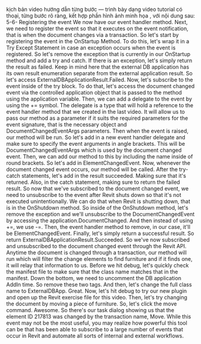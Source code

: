 kịch bản video hướng dẫn từng bước — trình bày dạng video tutorial có thoại, từng bước rõ ràng, kết hợp phần hình ảnh minh họa , với nội dung sau: 
5-6-
Registering the event
We now have our event handler method. Next, we need to register the event so that it executes on the event notification, that is when the document changes via a transaction. So let's start by registering the event in the OnStartup Method. To do this, let's wrap it in a Try Except Statement in case an exception occurs when the event is registered. So let's remove the exception that is currently in our OnStartup method and add a try and catch. If there is an exception, let's simply return the result as failed. Keep in mind here that the external DB application has its own result enumeration separate from the external application result. So let's access ExternalDBApplicationResult.Failed. Now, let's subscribe to the event inside of the try block. To do that, let's access the document changed event via the controlled application object that is passed to the method using the application variable. Then, we can add a delegate to the event by using the += symbol. The delegate is a type that will hold a reference to the event handler method that we created in the last video. It will allow us to pass our method as a parameter if it suits the required parameters for the event signature, that is the necessary object and DocumentChangedEventArgs parameters. Then when the event is raised, our method will be run. So let's add in a new event handler delegate and make sure to specify the event arguments in angle brackets. This will be DocumentChangedEventArgs which is used by the document changed event. Then, we can add our method to this by including the name inside of round brackets. So let's add in ElementChangedEvent. Now, whenever the document changed event occurs, our method will be called. After the try-catch statements, let's add in the result succeeded. Making sure that it's returned. Also, in the catch statement, making sure to return the failed result. So now that we've subscribed to the document changed event, we need to unsubscribe to the event after Revit shuts down so that it's not executed unintentionally. We can do that when Revit is shutting down, that is in the OnShutdown method. So inside of the OnShutdown method, let's remove the exception and we'll unsubscribe to the DocumentChangedEvent by accessing the application.DocumentChanged. And then instead of using +=, we use -=. Then, the event handler method to remove, in our case, it'll be ElementChangedEvent. Finally, let's simply return a successful result. So return ExternalDBApplicationResult.Succeeded. So we've now subscribed and unsubscribed to the document changed event through the Revit API. Anytime the document is changed through a transaction, our method will run which will filter the change elements to find furniture and if it finds one, it will relay that information to us. Before we hit debug, let's quickly check the manifest file to make sure that the class name matches that in the manifest. Down the bottom, we need to uncomment the DB application AddIn time. So remove these two tags. And then, let's change the full class name to ExternalDBApp. Great. Now, let's hit debug to try our new plugin and open up the Revit exercise file for this video. Then, let's try changing the document by moving a piece of furniture. So, let's click the move command. Awesome. So there's our task dialog showing us that the element ID 217813 was changed by the transaction name, Move. While this event may not be the most useful, you may realize how powerful this tool can be that has been able to subscribe to a large number of events that occur in Revit and automate all sorts of internal and external workflows.
